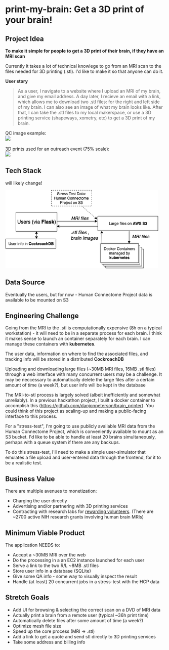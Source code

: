# print-my-brain: Get a 3D print of your brain!

## Project Idea

**To make it simple for people to get a 3D print of their brain, if they have an MRI scan**

Currently it takes a lot of technical knowlege to go from an MRI scan to the files needed for 3D printing (.stl). I'd like to make it so that anyone can do it.

__User story__
>As a user, I navigate to a website where I upload an MRI of my brain, and give my email address. A day later, I recieve an email with a link, which allows me to download two .stl files: for the right and left side of my brain. I can also see an image of what my brain looks like. After that, I can take the .stl files to my local makerspace, or use a 3D printing service (shapeways, xometry, etc) to get a 3D print of my brain.

QC image example:  
![](https://camo.githubusercontent.com/119d9d7c250645e0a1beb743df6271a67fd1a201/68747470733a2f2f64616e6a6f6e7065746572736f6e2e6769746875622e696f2f736372617463682f72682e676966)

3D prints used for an outreach event (75% scale):  
![](https://depts.washington.edu/mbwc/content/news-img/413/img_0142.jpg)

## Tech Stack
will likely change!

![tech_stack](tech_stack.png)

## Data Source

Eventually the users, but for now - Human Connectome Project data is available to be mounted on S3

## Engineering Challenge

Going from the MRI to the .stl is computationally expensive (8h on a typical workstation) - it will need to be in a separate process for each brain. I think it makes sense to launch an container separately for each brain. I can manage these containers with **kubernetes**.

The user data, information on where to find the associated files, and tracking info will be stored in a distributed **CockroachDB**

Uploading and downloading large files (\~30MB MRI files, 16MB .stl files) through a web interface with many concurrent users may be a challenge. It may be neccessary to automatically delete the large files after a certain amount of time (a week?), but user info will be kept in the database

The MRI-to-stl process is largely solved (albeit inefficiently and somewhat unreliably). In a previous hackathon project, I built a docker container to accomplish this (https://github.com/danjonpeterson/brain_printer). You could think of this project as scaling-up and making a public-facing interface to this process.

For a "stress-test", I'm going to use publicly available MRI data from the Human Connectome Project, which is conveniently available to mount as an S3 bucket. I'd like to be able to handle at least 20 brains simultaneously, perhaps with a queue system if there are any backups.

To do this stress-test, I'll need to make a simple user-simulator that emulates a file upload and user-entered data through the frontend, for it to be a realistic test.

## Business Value

There are multiple avenues to monetization:  

- Charging the user directly  
- Advertising and/or partnering with 3D printing services  
- Contracting with research labs for [rewarding volunteers](https://www.thestar.com/calgary/2019/02/28/children-getting-models-of-their-brains-as-thank-you-gifts-for-helping-calgary-mri-study.html). (There are ~2700 active NIH research grants involving human brain MRIs)

## Minimum Viable Product

The application NEEDS to:

- Accept a ~30MB MRI over the web 
- Do the processing in a an EC2 instance launched for each user  
- Serve a link to the two R/L ~8MB .stl files
- Store user info in a database (SQLite)
- Give some QA info - some way to visually inspect the result
- Handle (at least) 20 concurrent jobs in a stress-test with the HCP data

## Stretch Goals

- Add UI for browsing & selecting the correct scan on a DVD of MRI data
- Actually print a brain from a remote user (typical ~36h print time)
- Automatically delete files after some amount of time (a week?)
- Optimize mesh file size
- Speed up the core process (MRI -> .stl)
- Add a link to get a quote and send stl directly to 3D printing services
- Take some address and billing info
